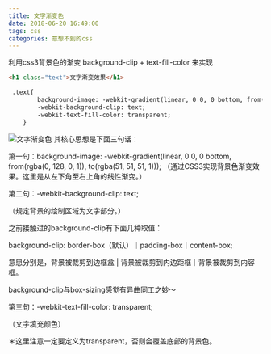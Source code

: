 ```yaml
---
title: 文字渐变色
date: 2018-06-20 16:49:00
tags: css
categories: 意想不到的css
---
```


利用css3背景色的渐变 background-clip + text-fill-color 来实现


```html
<h1 class="text">文字渐变效果</h1>

 .text{
        background-image: -webkit-gradient(linear, 0 0, 0 bottom, from(rgba(0, 128, 0, 1)), to(rgba(51, 51, 51, 1)));
        -webkit-background-clip: text;
        -webkit-text-fill-color: transparent;
    }
```
<!-- more -->
![文字渐变色](/images/text-liner.png)
其核心思想是下面三句话：

第一句：background-image: -webkit-gradient(linear, 0 0, 0 bottom, from(rgba(0, 128, 0, 1)), to(rgba(51, 51, 51, 1))); （通过CSS3实现背景色渐变效果。这里是从左下角至右上角的线性渐变。）

第二句：-webkit-background-clip: text;

（规定背景的绘制区域为文字部分。）

之前接触过的background-clip有下面几种取值：

background-clip: border-box（默认）｜padding-box｜content-box;

意思分别是，背景被裁剪到边框盒 | 背景被裁剪到内边距框｜背景被裁剪到内容框。

background-clip与box-sizing感觉有异曲同工之妙～

第三句：-webkit-text-fill-color: transparent;

（文字填充颜色）

＊这里注意一定要定义为transparent，否则会覆盖底部的背景色。